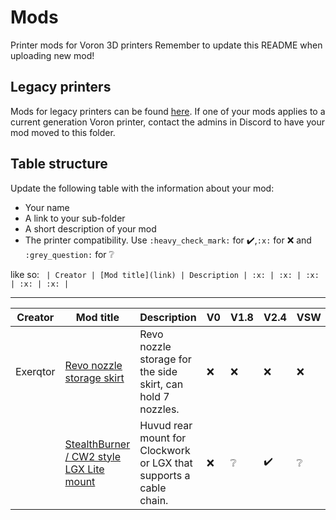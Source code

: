# Mods

Printer mods for Voron 3D printers
Remember to update this README when uploading new mod!

## Legacy printers

Mods for legacy printers can be found [here](../legacy_printers/printer_mods).
If one of your mods applies to a current generation Voron printer, contact the admins in
Discord to have your mod moved to this folder.

## Table structure

Update the following table with the information about your mod:
- Your name
- A link to your sub-folder
- A short description of your mod
- The printer compatibility. Use `:heavy_check_mark:` for :heavy_check_mark:,`:x:` for :x: and `:grey_question:` for :grey_question:

like so:
`
| Creator | [Mod title](link) | Description | :x: | :x: | :x: | :x: | :x: |`

---

| Creator | Mod title | Description | V0 | V1.8 | V2.4 | VSW | Trident |
| --- | --- | --- | --- | --- | --- | --- | --- |
|Exerqtor|[Revo nozzle storage skirt](./revo_nozzle_storage_skirt)| Revo nozzle storage for the side skirt, can hold 7 nozzles. |:x:|:x:|:x:|:x:|:heavy_check_mark:|
||[StealthBurner / CW2 style LGX Lite mount](./stealthburner_cw2_style_lgx_lite_mount)| Huvud rear mount for Clockwork or LGX that supports a cable chain. |:x:|:grey_question:|:heavy_check_mark:|:grey_question:|:heavy_check_mark:|

